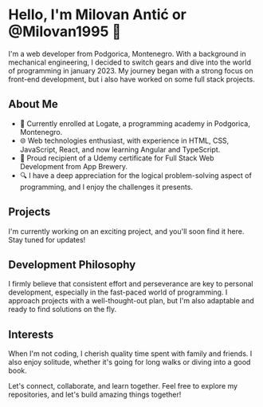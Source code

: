 # Hello, I'm Milovan Antić or  @Milovan1995 👋

I'm a web developer from Podgorica, Montenegro. With a background in mechanical engineering, I decided to switch gears and dive into the world of programming in january 2023. My journey began with a strong focus on front-end development, but i also have worked on some full stack projects.

## About Me

- 🚀 Currently enrolled at Logate, a programming academy in Podgorica, Montenegro.
- 🌐 Web technologies enthusiast, with experience in HTML, CSS, JavaScript, React, and now learning Angular and TypeScript.
- 📜 Proud recipient of a Udemy certificate for Full Stack Web Development from App Brewery.
- 🔍 I have a deep appreciation for the logical problem-solving aspect of programming, and I enjoy the challenges it presents.

## Projects

I'm currently working on an exciting project, and you'll soon find it here. Stay tuned for updates!

## Development Philosophy

I firmly believe that consistent effort and perseverance are key to personal development, especially in the fast-paced world of programming. I approach projects with a well-thought-out plan, but I'm also adaptable and ready to find solutions on the fly.

## Interests

When I'm not coding, I cherish quality time spent with family and friends. I also enjoy solitude, whether it's going for long walks or diving into a good book.

Let's connect, collaborate, and learn together. Feel free to explore my repositories, and let's build amazing things together!
